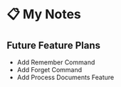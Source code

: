 # 📋 My Notes

## Future Feature Plans

- Add Remember Command
- Add Forget Command
- Add Process Documents Feature
